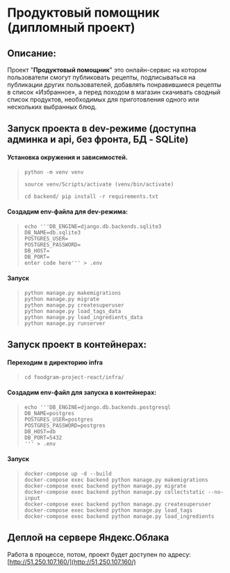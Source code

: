 # Продуктовый помощник (дипломный проект)




## Описание:
 Проект "**Продуктовый помощник**" это онлайн-сервис на котором пользователи смогут публиковать рецепты, подписываться на публикации других пользователей, добавлять понравившиеся рецепты в список «Избранное», а перед походом в магазин скачивать сводный список продуктов, необходимых для приготовления одного или нескольких выбранных блюд.





## Запуск проекта в dev-режиме (доступна админка и api, без фронта, БД - SQLite)

#### Установка окружения и зависимостей.

>     python -m venv venv 
> 
>     source venv/Scripts/activate (venv/bin/activate)
> 
>     cd backend/ pip install -r requirements.txt

#### Создадим env-файла для dev-режима:

>     echo '''DB_ENGINE=django.db.backends.sqlite3
>     DB_NAME=db.sqlite3
>     POSTGRES_USER=
>     POSTGRES_PASSWORD=
>     DB_HOST=
>     DB_PORT=
>     enter code here''' > .env

#### Запуск

>     python manage.py makemigrations
>     python manage.py migrate
>     python manage.py createsuperuser
>     python manage.py load_tags_data
>     python manage.py load_ingredients_data
>     python manage.py runserver



## Запуск проект в контейнерах:
#### Переходим в директорию infra
                      
>     cd foodgram-project-react/infra/

#### Cоздадим env-файл для запуска в контейнерах:

>     echo '''DB_ENGINE=django.db.backends.postgresql  
>     DB_NAME=postgres  
>     POSTGRES_USER=postgres  
>     POSTGRES_PASSWORD=postgres  
>     DB_HOST=db   
>     DB_PORT=5432  
>     ''' > .env

#### Запуск

>     docker-compose up -d --build
>     docker-compose exec backend python manage.py makemigrations
>     docker-compose exec backend python manage.py migrate
>     docker-compose exec backend python manage.py collectstatic --no-input
>     docker-compose exec backend python manage.py createsuperuser
>     docker-compose exec backend python manage.py load_tags
>     docker-compose exec backend python manage.py load_ingredients


## Деплой на сервере Яндекс.Облака                         

Работа в процессе, потом, проект будет доступен по адресу: [http://51.250.107.160/](http://51.250.107.160/)

